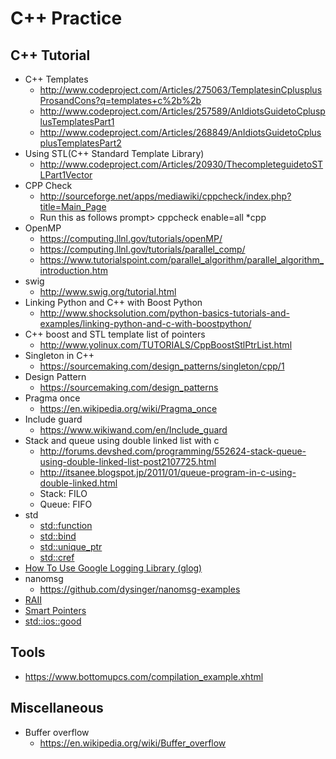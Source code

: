 # C++ Practice

## C++ Tutorial
* C++ Templates 
    * http://www.codeproject.com/Articles/275063/TemplatesinCplusplusProsandCons?q=templates+c%2b%2b 
    * http://www.codeproject.com/Articles/257589/AnIdiotsGuidetoCplusplusTemplatesPart1 
    * http://www.codeproject.com/Articles/268849/AnIdiotsGuidetoCplusplusTemplatesPart2 
* Using STL(C++ Standard Template Library) 
    * http://www.codeproject.com/Articles/20930/ThecompleteguidetoSTLPart1Vector
* CPP Check 
    * http://sourceforge.net/apps/mediawiki/cppcheck/index.php?title=Main_Page 
    * Run this as follows prompt> cppcheck enable=all *cpp 
* OpenMP
    * https://computing.llnl.gov/tutorials/openMP/
    * https://computing.llnl.gov/tutorials/parallel_comp/
    * https://www.tutorialspoint.com/parallel_algorithm/parallel_algorithm_introduction.htm
* swig 
    * http://www.swig.org/tutorial.html
* Linking Python and C++ with Boost Python
    * http://www.shocksolution.com/python-basics-tutorials-and-examples/linking-python-and-c-with-boostpython/
* C++ boost and STL template list of pointers 
    * http://www.yolinux.com/TUTORIALS/CppBoostStlPtrList.html
* Singleton in C++
    * https://sourcemaking.com/design_patterns/singleton/cpp/1
* Design Pattern
    * https://sourcemaking.com/design_patterns
* Pragma once
    * https://en.wikipedia.org/wiki/Pragma_once
* Include guard
    * https://www.wikiwand.com/en/Include_guard
* Stack and queue using double linked list with c
    * http://forums.devshed.com/programming/552624-stack-queue-using-double-linked-list-post2107725.html
    * http://itsanee.blogspot.jp/2011/01/queue-program-in-c-using-double-linked.html
    * Stack: FILO
    * Queue: FIFO
* std
    * [std::function](https://en.cppreference.com/w/cpp/utility/functional/function)
    * [std::bind](https://en.cppreference.com/w/cpp/utility/functional/bind)
    * [std::unique_ptr](https://en.cppreference.com/w/cpp/memory/unique_ptr)
    * [std::cref](https://en.cppreference.com/w/cpp/utility/functional/ref)
* [How To Use Google Logging Library (glog)](https://hpc.nih.gov/development/glog.html)
* nanomsg
    * https://github.com/dysinger/nanomsg-examples
* [RAII](https://en.cppreference.com/w/cpp/language/raii) 
* [Smart Pointers](https://www.geeksforgeeks.org/smart-pointers-cpp/)
* [std::ios::good](http://www.cplusplus.com/reference/ios/ios/good/)

## Tools
* https://www.bottomupcs.com/compilation_example.xhtml

## Miscellaneous
* Buffer overflow
    * https://en.wikipedia.org/wiki/Buffer_overflow

